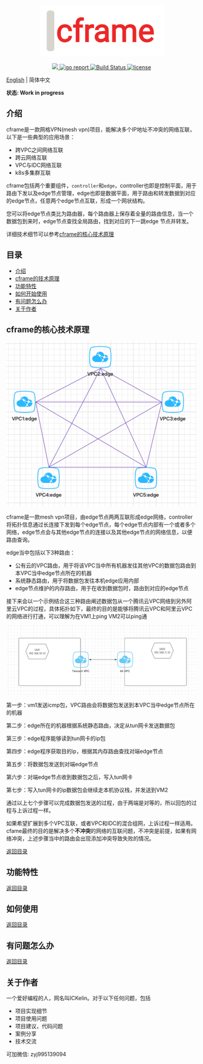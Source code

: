 <p align="center">
  <img src="doc/images/logo.jpg"/>
</p>


<p align="center">
  <a href="">
    <img src="https://img.shields.io/badge/-Go-000?&logo=go">
  </a>
  <a href="https://goreportcard.com/report/github.com/ICKelin/cframe" rel="nofollow">
    <img src="https://goreportcard.com/badge/github.com/ICKelin/cframe" alt="go report">
  </a>

  <a href="https://travis-ci.org/ICKelin/cframe" rel="nofollow">
    <img src="https://travis-ci.org/ICKelin/cframe.svg?branch=master" alt="Build Status">
  </a>
  <a href="https://github.com/ICKelin/cframe/blob/master/LICENSE">
    <img src="https://img.shields.io/github/license/mashape/apistatus.svg" alt="license">
  </a>
</p>

[English](README_EN.md) | 简体中文

**状态: Work in progress**

## 介绍
cframe是一款网格VPN(mesh vpn)项目，能解决多个IP地址不冲突的网络互联，以下是一些典型的应用场景：

- 跨VPC之间网络互联
- 跨云网络互联
- VPC与IDC网络互联
- k8s多集群互联

cframe包括两个重要组件，`controller`和`edge`，controller也即是控制平面，用于路由下发以及edge节点管理，edge也即是数据平面，用于路由和转发数据到对应的edge节点，任意两个edge节点互联，形成一个网状结构。

您可以将edge节点类比为路由器，每个路由器上保存着全量的路由信息，当一个数据包到来时，edge节点查找全局路由，找到对应的下一跳edge 节点并转发。

详细技术细节可以参考[cframe的核心技术原理](#cframe的核心技术原理)

## 目录
- [介绍](#介绍)
- [cframe的技术原理](#cframe的核心技术原理)
- [功能特性](#功能特性)
- [如何开始使用](#如何开始使用)
- [有问题怎么办](#有问题怎么办)
- [关于作者](#关于作者)


## cframe的核心技术原理
![](doc/images/arch.png)


cframe是一款mesh vpn项目，由edge节点两两互联形成edge网络，controller将拓扑信息通过长连接下发到每个edge节点，每个edge节点内部有一个或者多个网络，edge节点会与其他edge节点的连接以及其他edge节点的网络信息，以便路由查询。

edge当中包括以下3种路由：

- 公有云的VPC路由，用于将该VPC当中所有机器发往其他VPC的数据包路由到本VPC当中edge节点所在的机器
- 系统静态路由，用于将数据包发往本机edge应用内部
- edge节点维护的内存路由，用于在收到数据包时，路由到对应的edge节点

接下来会以一个示例结合这三种路由阐述数据包从一个腾讯云VPC网络到另外阿里云VPC的过程，具体拓扑如下，最终的目的是能够将腾讯云VPC和阿里云VPC的网络进行打通，可以理解为在VM1上ping VM2可以ping通

![](doc/images/demo.jpg)

第一步：vm1发送icmp包，VPC路由会将数据包发送到本VPC当中edge节点所在的机器

第二步：edge所在的机器根据系统静态路由，决定从tun网卡发送数据包

第三步：edge程序能够读到tun网卡的ip包

第四步：edge程序获取目的ip，根据其内存路由查找对端edge节点

第五步：将数据包发送到对端edge节点

第六步：对端edge节点收到数据包之后，写入tun网卡

第七步：写入tun网卡的ip数据包会继续走本机协议栈，并发送到VM2

通过以上七个步骤可以完成数据包发送的过程，由于两端是对等的，所以回包的过程与上诉过程一样。

如果希望扩展到多个VPC互联，或者VPC和IDC的混合组网，上诉过程一样适用。cfame最终的目的是解决多个**不冲突**的网络的互联问题，不冲突是前提，如果有网络冲突，上述步骤当中的路由会出现添加冲突导致失败的情况。

[返回目录](#目录)

## 功能特性
[返回目录](#目录)

## 如何使用
[返回目录](#目录)

## 有问题怎么办
[返回目录](#目录)

## 关于作者
一个爱好编程的人，网名叫ICKelin。对于以下任何问题，包括

- 项目实现细节
- 项目使用问题
- 项目建议，代码问题
- 案例分享
- 技术交流

可加微信: zyj995139094